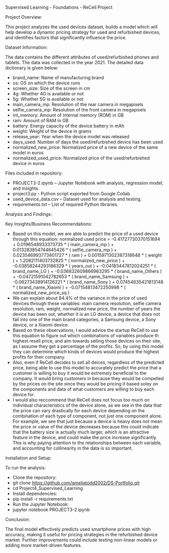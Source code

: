 Supervised Learning - Foundations - ReCell Project

Project Overview:

This project analyzes the used devices dataset, builds a model which will help develop a dynamic pricing strategy for used and refurbished devices, and identifies factors that significantly influence the price.

Dataset Information:

The data contains the different attributes of used/refurbished phones and tablets. The data was collected in the year 2021. The detailed data dictionary is given below:


- brand_name: Name of manufacturing brand
- os: OS on which the device runs
- screen_size: Size of the screen in cm
- 4g: Whether 4G is available or not
- 5g: Whether 5G is available or not
- main_camera_mp: Resolution of the rear camera in megapixels
- selfie_camera_mp: Resolution of the front camera in megapixels
- int_memory: Amount of internal memory (ROM) in GB
- ram: Amount of RAM in GB
- battery: Energy capacity of the device battery in mAh
- weight: Weight of the device in grams
- release_year: Year when the device model was released
- days_used: Number of days the used/refurbished device has been used
- normalized_new_price: Normalized price of a new device of the same model in euros
- normalized_used_price: Normalized price of the used/refurbished device in euros


Files included in repository:

- PROJECT3-2.ipynb – Jupyter Notebook with analysis, regression model, and insights.
- project3.py - Python script exported from Google Collab
- used_device_data.csv – Dataset used for analysis and testing.
- requirements.txt – List of required Python libraries.


Analysis and Findings:

Key Insights/Business Recommendations:

- Based on this model, we are able to predict the price of a used device through this equation: normalized used price = -0.41727730370151694 + 0.0196548933373735 * ( main_camera_mp ) + 0.013283854744645426 * ( selfie_camera_mp ) + 0.023546993773401727 * ( ram ) + 0.0015971302387318648 * ( weight ) + 1.2082111403732825 * ( normalized_new_price ) + -0.03858244293186329 * ( years_out ) + -0.04183447812024251 * ( brand_name_LG ) + -0.036832609866963295 * ( brand_name_Others ) + -0.04721591042782653 * ( brand_name_Samsung ) + -0.06273438914126221 * ( brand_name_Sony ) + 0.07454635421813148 * ( brand_name_Xiaomi ) + -0.07154813472250998 * ( normalized_new_price_sq )
- We can explain about 84.4% of the variance in the price of used devices through these variables: main camera resolution, selfie camera resolution, ram, weight, normalized new price, the number of years the device has been out, whether it is an LG device, a device that does not fall into one of the main brand categories, a Samsung device, a Sony device, or a Xiaomi device.
- Based on these observations, I would advice the startup ReCell to use this equation to figure out which combinations of variables produce th highest resell price, and aim towards selling those devices on their site, as I assume they get a percentage of the profits. So, by using this model they can determine which kinds of devices would produce the highest profits for their company.
- Also, even if ReCell decides to sell all deices, regardless of the predicted price, being able to use this model to accurately predict the price that a customer is willing to buy it would be extremely beneficial to the company. It would bring customers in because they would be compelled by the prices on the site since they would be pricing it based soley on the components and data of what customers are willing to buy each device for.
- I would also reccommend that ReCell does not focus too much on individual characteristics of the device alone, as we see in the data that the price can vary drastically for each device depending on the combination of each type of component, not just one component alone. For example, we see that just because a device is heavy does not mean the price or value of the device decreases because this could indicate that the battery size is actually much larger, which is an attractive feature in the device, and could make the price increase significantly. This is why paying attention to the relationships between each variable, and accounting for collinearity in the data is so important.


Installation and Setup:

To run the analysis:

- Clone the repository:
- git clone https://github.com/ameliatodd2002/DS-Portfolio.git
- cd Project4_Supervised_Learning
- Install dependencies:
- pip install -r requirements.txt
- Run the Jupyter Notebook:
- jupyter notebook PROJECT3-2.ipynb


Conclusion:

The final model effectively predicts used smartphone prices with high accuracy, making it useful for pricing strategies in the refurbished device market. Further improvements could include testing non-linear models or adding more market-driven features.

